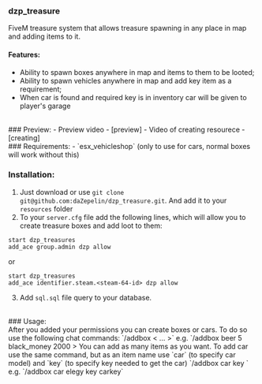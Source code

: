### dzp_treasure
FiveM treasure system that allows treasure spawning in any place in map and adding items to it.
<br>
#### Features:
- Ability to spawn boxes anywhere in map and items to them to be looted;
- Ability to spawn vehicles anywhere in map and add key item as a requirement;
- When car is found and required key is in inventory car will be given to player's garage
<br>
### Preview:
- Preview video - [preview]
- Video of creating resourece - [creating]
<br>
### Requirements:
- `esx_vehicleshop` (only to use for cars, normal boxes will work without this)

### Installation:
1. Just download or use `git clone git@github.com:daZepelin/dzp_treasure.git`. And add it to your `resources` folder
2. To your `server.cfg` file add the following lines, which will allow you to create treasure boxes and add loot to them:
```
start dzp_treasures
add_ace group.admin dzp allow
```
or
```
start dzp_treasures
add_ace identifier.steam.<steam-64-id> dzp allow
```
3. Add `sql.sql` file query to your database.
<br>
### Usage: <br>
After you added your permissions you can create boxes or cars. To do so use the following chat commands:
`/addbox <<item1-name> <item1-amount> <item2-name> <item2-amount> ... <itemN-name> <itemN-amount>>`
e.g.
`/addbox beer 5 black_money 2000
> You can add as many items as you want.
To add car use the same command, but as an item name use `car` (to specify car model) and `key` (to specify key needed to get the car)
`/addbox car <car-model> key <key-item-name>`
 e.g.
 `/addbox car elegy key carkey`
  
[preview]: https://youtu.be/eLz3chur5fo
[creating]: https://youtu.be/6st4I-aKsEo
